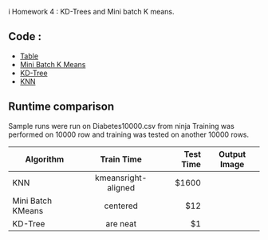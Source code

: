 i Homework 4 : KD-Trees and Mini batch K means. 

## Code : 

* [Table](https://github.com/gbtimmon/fss16_teamf/blob/master/Code/4/Table.py) 
* [Mini Batch K Means](https://github.com/gbtimmon/fss16_teamf/blob/master/Code/4/MiniBatchKMeans.py) 
* [KD-Tree](https://github.com/gbtimmon/fss16_teamf/blob/master/Code/4/KDTree.py)
* [KNN](https://github.com/gbtimmon/fss16_teamf/blob/master/Code/4/KNN.py)

## Runtime comparison

Sample runs were run on Diabetes10000.csv from ninja 
Training was performed on 10000 row and training was tested on another 10000 rows. 

| Algorithm         | Train Time    | Test Time | Output Image | 
| ----------------- |:-------------:| ---------:| ------------ |
| KNN               | kmeansright-aligned | $1600 |  |
| Mini Batch KMeans | centered      |   $12 |  |
| KD-Tree           | are neat      |    $1 |  |


